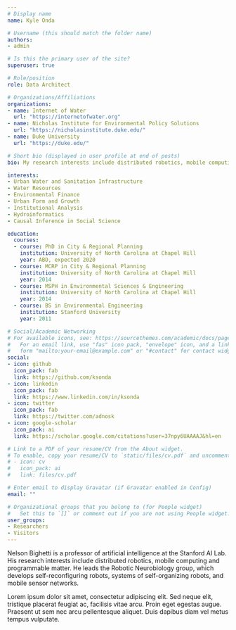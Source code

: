 ```yaml
---
# Display name
name: Kyle Onda

# Username (this should match the folder name)
authors:
- admin

# Is this the primary user of the site?
superuser: true

# Role/position
role: Data Architect

# Organizations/Affiliations
organizations:
- name: Internet of Water
  url: "https://internetofwater.org"
- name: Nicholas Institute for Environmental Policy Solutions
  url: "https://nicholasinstitute.duke.edu/"
- name: Duke University
  url: "https://duke.edu/"

# Short bio (displayed in user profile at end of posts)
bio: My research interests include distributed robotics, mobile computing and programmable matter.

interests:
- Urban Water and Sanitation Infrastructure
- Water Resources
- Environmental Finance
- Urban Form and Growth
- Institutional Analysis
- Hydroinformatics
- Causal Inference in Social Science

education:
  courses:
  - course: PhD in City & Regional Planning
    institution: University of North Carolina at Chapel Hill
    year: ABD, expected 2020
  - course: MCRP in City & Regional Planning
    institution: University of North Carolina at Chapel Hill
    year: 2014
  - course: MSPH in Environmental Sciences & Engineering
    institution: University of North Carolina at Chapel Hill
    year: 2014
  - course: BS in Environmental Engineering
    institution: Stanford University
    year: 2011

# Social/Academic Networking
# For available icons, see: https://sourcethemes.com/academic/docs/page-builder/#icons
#   For an email link, use "fas" icon pack, "envelope" icon, and a link in the
#   form "mailto:your-email@example.com" or "#contact" for contact widget.
social:
- icon: github
  icon_pack: fab
  link: https://github.com/ksonda
- icon: linkedin
  icon_pack: fab
  link: https://www.linkedin.com/in/ksonda
- icon: twitter
  icon_pack: fab
  link: https://twitter.com/adnosk
- icon: google-scholar
  icon_pack: ai
  link: https://scholar.google.com/citations?user=37npy6UAAAAJ&hl=en

# Link to a PDF of your resume/CV from the About widget.
# To enable, copy your resume/CV to `static/files/cv.pdf` and uncomment the lines below.
# - icon: cv
#   icon_pack: ai
#   link: files/cv.pdf

# Enter email to display Gravatar (if Gravatar enabled in Config)
email: ""

# Organizational groups that you belong to (for People widget)
#   Set this to `[]` or comment out if you are not using People widget.
user_groups:
- Researchers
- Visitors
---
```


Nelson Bighetti is a professor of artificial intelligence at the Stanford AI Lab. His research interests include distributed robotics, mobile computing and programmable matter. He leads the Robotic Neurobiology group, which develops self-reconfiguring robots, systems of self-organizing robots, and mobile sensor networks.

Lorem ipsum dolor sit amet, consectetur adipiscing elit. Sed neque elit, tristique placerat feugiat ac, facilisis vitae arcu. Proin eget egestas augue. Praesent ut sem nec arcu pellentesque aliquet. Duis dapibus diam vel metus tempus vulputate.
